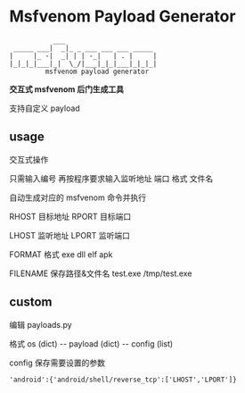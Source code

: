 # Msfvenom Payload Generator

```
           ___
 _____ ___|  _|_ _ ___ ___ ___ _____
|     |_ -|  _| | | -_|   | . |     |
|_|_|_|___|_|  \_/|___|_|_|___|_|_|_|
         msfvenom payload generator
```
**交互式 msfvenom 后门生成工具**

支持自定义 payload

## usage

交互式操作

只需输入编号 再按程序要求输入监听地址 端口 格式 文件名

自动生成对应的 msfvenom 命令并执行

RHOST 目标地址 RPORT 目标端口

LHOST 监听地址 LPORT 监听端口

FORMAT 格式 exe dll elf apk

FILENAME 保存路径&文件名 test.exe /tmp/test.exe

## custom

编辑 payloads.py

格式 os (dict) -- payload (dict) -- config (list)

config 保存需要设置的参数

`'android':{'android/shell/reverse_tcp':['LHOST','LPORT']}`
